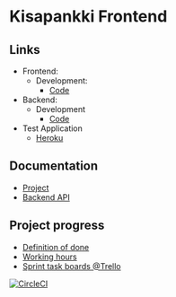 # Kisapankki Frontend

## Links
* Frontend:
  * Development:
    * [Code](https://github.com/partio-scout/kisapankki-frontend)
* Backend:
  * Development
    * [Code](https://github.com/partio-scout/kisapankki-backend)
* Test Application
  * [Heroku](https://kisapankki-staging.herokuapp.com/)

## Documentation
* [Project](documents/project.md)
* [Backend API](documents/api.md)

## Project progress
* [Definition of done](documents/dod.md)
* [Working hours](https://docs.google.com/spreadsheets/d/1sbSCFv57-0l0mHrz8O7aaN3qJKpvZln5gtoDaYR166g/edit?usp=sharing)
* [Sprint task boards @Trello](https://trello.com/partioprojekti/home)

[![CircleCI](https://circleci.com/gh/partio-scout/kisapankki-frontend.svg?style=svg)](https://circleci.com/gh/partio-scout/kisapankki-frontend)
